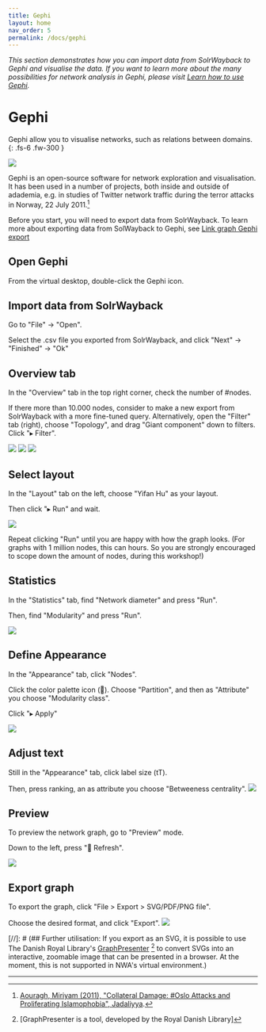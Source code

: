 ```yaml
---
title: Gephi
layout: home
nav_order: 5
permalink: /docs/gephi
---
```


*This section demonstrates how you can import data from SolrWayback to Gephi and visualise the data. If you want to learn more about the many possibilities for network analysis in Gephi, please visit [Learn how to use Gephi](https://gephi.org/users/).*

# Gephi
Gephi allow you to visualise networks, such as relations between domains.
{: .fs-6 .fw-300 }

![](./images/gephi.png)

Gephi is an open-source software for network exploration and visualisation. It has been used in a number of projects, both inside and outside of adademia, e.g. in studies of Twitter network traffic during the terror attacks in Norway, 22 July 2011.[^1]

Before you start, you will need to export data from SolrWayback. To learn more about exporting data from SolWayback to Gephi, see [Link graph Gephi export](./solrwayback/features#link-graph-gephi-export)

## Open Gephi
From the virtual desktop, double-click the Gephi icon.

## Import data from SolrWayback
Go to "File" -> "Open".

Select the .csv file you exported from SolrWayback, and click "Next" -> "Finished" -> "Ok"

## Overview tab
In the "Overview" tab in the top right corner, check the number of #nodes.

If there more than 10.000 nodes, consider to make a new export from SolrWayback with a more fine-tuned query.
Alternatively, open the "Filter" tab (right), choose "Topology", and drag "Giant component" down to filters. Click "▸ Filter".

![](./images/gephi-context-nodes.png) ![](./images/gephi-filters-giant.png) ![](./images/gephi-run-filter.png)

## Select layout
In the "Layout" tab on the left, choose "Yifan Hu" as your layout.

Then click "▸ Run" and wait.

![](./images/gephi-layout-yifan-hu.png) 

Repeat clicking "Run" until you are happy with how the graph looks.
(For graphs with 1 million nodes, this can hours. So you are strongly encouraged to scope down the amount of nodes, during this workshop!)

## Statistics
In the "Statistics" tab, find "Network diameter" and press "Run".

Then, find "Modularity" and press "Run".

![](./images/gephi-stats.png)

## Define Appearance
In the "Appearance" tab, click "Nodes".

Click the color palette icon (🎨). Choose "Partition", and then as "Attribute" you choose "Modularity class".

Click "▸ Apply"

![](./images/gephi-apperance.png) 

## Adjust text
Still in the "Appearance" tab, click label size (tT).

Then, press ranking, an as attribute you choose "Betweeness centrality".
![](./images/gephi-appearance-betweenness.png)

## Preview
To preview the network graph, go to "Preview" mode.

Down to the left, press "🔄 Refresh".

![](./images/gephi-preview-refresh.png)

## Export graph
To export the graph, click "File > Export > SVG/PDF/PNG file".

Choose the desired format, and click "Export".
![](./images/gephi-export-svg.png)

[//]: # (## Further utilisation: If you export as an SVG, it is possible to use The Danish Royal Library's [GraphPresenter]() [^2] to convert SVGs into an interactive, zoomable image that can be presented in a browser. At the moment, this is not supported in NWA's virtual environment.)



----

[^1]: [Aouragh, Miriyam (2011), "Collateral Damage: #Oslo Attacks and Proliferating Islamophobia", Jadaliyya](https://www.jadaliyya.com/Details/24298/Collateral-Damage-#Oslo-Attacks-and-Proliferating-Islamophobia).
[^2]: [GraphPresenter is a tool, developed by the Royal Danish Library]